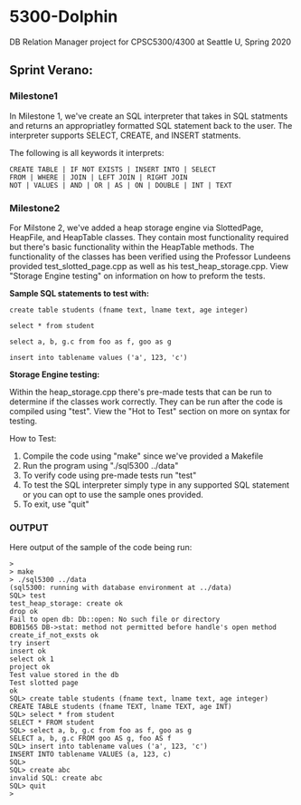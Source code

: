 # 5300-Dolphin
DB Relation Manager project for CPSC5300/4300 at Seattle U, Spring 2020

## Sprint Verano:

### Milestone1
In Milestone 1, we've create an SQL interpreter that takes in SQL statments and returns an appropriatley formatted SQL statement back to the user. 
The interpreter supports SELECT, CREATE, and INSERT statments. 

The following is all keywords it interprets:
```
CREATE TABLE | IF NOT EXISTS | INSERT INTO | SELECT
FROM | WHERE | JOIN | LEFT JOIN | RIGHT JOIN
NOT | VALUES | AND | OR | AS | ON | DOUBLE | INT | TEXT
```
### Milestone2
For Milstone 2, we've added a heap storage engine via SlottedPage, HeapFile, and HeapTable classes. They contain most functionality required but there's basic functionality within the HeapTable methods. The functionality
of the classes has been verified using the Professor Lundeens provided test_slotted_page.cpp as well as his test_heap_storage.cpp. View "Storage Engine testing" on information on how to preform the tests.

**Sample SQL statements to test with:**
```
create table students (fname text, lname text, age integer)

select * from student

select a, b, g.c from foo as f, goo as g

insert into tablename values ('a', 123, 'c')
```

**Storage Engine testing:**

Within the heap_storage.cpp there's pre-made tests that can be run to determine if the classes work correctly.
They can be run after the code is compiled using "test". View the "Hot to Test" section on more on syntax for testing.

How to Test:

1. Compile the code using "make" since we've provided a Makefile
2. Run the program using "./sql5300 ../data"
3. To verify code using pre-made tests run "test"
4. To test the SQL interpreter simply type in any supported SQL
   statement or you can opt to use the sample ones provided.
5. To exit, use "quit"

### OUTPUT
Here output of the sample of the code being run:

```
>
> make
> ./sql5300 ../data
(sql5300: running with database environment at ../data)
SQL> test
test_heap_storage: create ok
drop ok
Fail to open db: Db::open: No such file or directory
BDB1565 DB->stat: method not permitted before handle's open method
create_if_not_exsts ok
try insert
insert ok
select ok 1
project ok
Test value stored in the db
Test slotted page
ok
SQL> create table students (fname text, lname text, age integer)
CREATE TABLE students (fname TEXT, lname TEXT, age INT)
SQL> select * from student
SELECT * FROM student
SQL> select a, b, g.c from foo as f, goo as g
SELECT a, b, g.c FROM goo AS g, foo AS f
SQL> insert into tablename values ('a', 123, 'c')
INSERT INTO tablename VALUES (a, 123, c) 
SQL>
SQL> create abc
invalid SQL: create abc
SQL> quit
>
```
